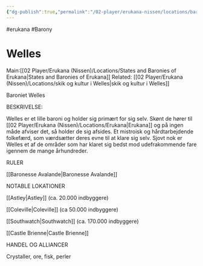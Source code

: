 ```yaml
---
{"dg-publish":true,"permalink":"/02-player/erukana-nissen/locations/baroniet-welles/"}
---
```


#erukana #Barony 

# Welles
Main:[[02 Player/Erukana (Nissen)/Locations/States and Baronies of Erukana\|States and Baronies of Erukana]]
Related:  [[02 Player/Erukana (Nissen)/Locations/skik og kultur i Welles\|skik og kultur i Welles]] 

Baroniet Welles

BESKRIVELSE:

Welles er et lille baroni og holder sig primært for sig selv. Skønt de hører til [[02 Player/Erukana (Nissen)/Locations/Erukana\|Erukana]] og på ingen måde afviser det, så holder de sig afsides. Et mistroisk og hårdtarbejdende folkefærd, som værdsætter deres evne til at klare sig selv. Sjovt nok er Welles et af de områder som har klaret sig bedst mod udefrakommende fare igennem de mange århundreder. 

RULER

[[Baronesse Avalande\|Baronesse Avalande]]

NOTABLE LOKATIONER

[[Astley\|Astley]] (ca. 20.000 indbyggere)

[[Coleville\|Coleville]] (ca 50.000 indbyggere)

[[Southwatch\|Southwatch]] (ca. 170.000 indbyggere)

[[Castle Brienne\|Castle Brienne]]

HANDEL OG ALLIANCER

Crystaller, ore, fisk, perler 